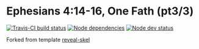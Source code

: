 # Ephesians 4:14-16, One Fath (pt3/3)

[![Travis-CI build status](https://travis-ci.org/sermons/one-faith.svg)](https://travis-ci.org/sermons/one-faith)
[![Node dependencies](https://david-dm.org/sermons/one-faith.svg)](https://david-dm.org/sermons/one-faith)
[![Node dev status](https://david-dm.org/sermons/one-faith/dev-status.svg)](https://david-dm.org/sermons/one-faith#info=devDependencies)

Forked from template
[reveal-skel](https://github.com/sermons/reveal-skel)


